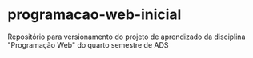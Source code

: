 # programacao-web-inicial
Repositório para versionamento do projeto de aprendizado da disciplina "Programação Web" do quarto semestre de ADS
